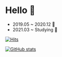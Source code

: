 # Hello :wave: 
* 2019.05 ~ 2020.12 :turtle:
* 2021.03 ~ Studying :book:

[![Hits](https://hits.seeyoufarm.com/api/count/incr/badge.svg?url=https%3A%2F%2Fgithub.com%2Fpogihae%2Fpogihae&count_bg=%2379C83D&title_bg=%23555555&icon=&icon_color=%23E7E7E7&title=hits&edge_flat=false)](https://hits.seeyoufarm.com)

[![GitHub stats](https://github-readme-stats.vercel.app/api?username=pogihae)](https://github.com/anuraghazra/github-readme-stats)
